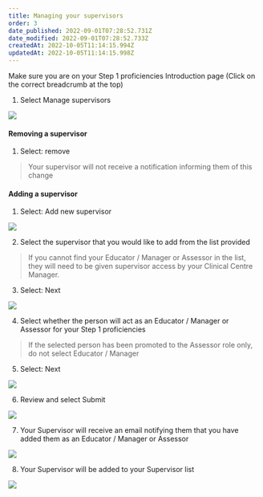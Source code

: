 ```yaml
---
title: Managing your supervisors​
order: 3
date_published: 2022-09-01T07:28:52.731Z
date_modified: 2022-09-01T07:28:52.733Z
createdAt: 2022-10-05T11:14:15.994Z
updatedAt: 2022-10-05T11:14:15.998Z
---
```

Make sure you are on your Step 1 proficiencies Introduction page (Click on the correct breadcrumb at the top)​

1. Select Manage supervisors​

![](/img/le-5-confirm-12.jpg)

#### Removing a supervisor

1. ​Select: remove​

> Your supervisor will not receive a notification informing them of this change​

#### Adding a supervisor​

1. Select: Add new supervisor​

![](/img/le-5-confirm-13.jpg)

2. Select the supervisor that you would like to add from the list provided​

> If you cannot find your Educator / Manager or Assessor in the list, they will need to be given supervisor access by your Clinical Centre Manager.​

3. Select: Next​

![](/img/le-5-confirm-14.jpg)

4. Select whether the person will act as an Educator / Manager or Assessor for your Step 1 proficiencies​

> If the selected person has been promoted to the Assessor role only, do not select Educator / Manager​

5. Select: Next​

![](/img/le-5-confirm-15.jpg)

6. Review and select Submit​

![](/img/le-5-confirm-16.jpg)

7. Your Supervisor will receive an email notifying them that you have added them as an Educator / Manager or Assessor​

![](/img/le-5-confirm-17.jpg)

8. Your Supervisor will be added to your Supervisor list​

![](/img/le-5-confirm-18.jpg)